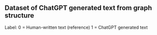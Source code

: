## Dataset of ChatGPT generated text from graph structure

Label: 0 = Human-written text (reference)
       1 = ChatGPT generated text
